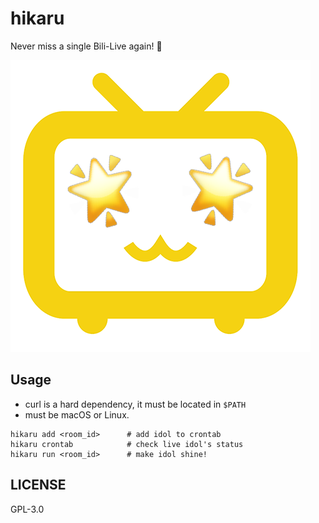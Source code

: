hikaru
===
Never miss a single Bili-Live again! 🌟

![hikaru](./icon.png)

## Usage
* curl is a hard dependency, it must be located in `$PATH`
* must be macOS or Linux.

```shell
hikaru add <room_id>      # add idol to crontab
hikaru crontab            # check live idol's status
hikaru run <room_id>      # make idol shine!
```

## LICENSE
GPL-3.0

